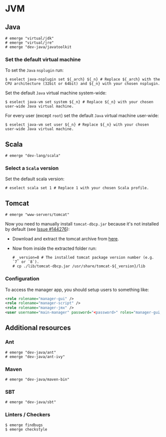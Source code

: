 # JVM

## Java

```ShellSession
# emerge "virtual/jdk"
# emerge "virtual/jre"
# emerge "dev-java/javatoolkit
```

### Set the default virtual machine

To set the `Java` `nsplugin` run:

```ShellSession
$ eselect java-nsplugin set ${_arch} ${_n} # Replace ${_arch} with the CPU architecture (32bit or 64bit) and ${_n} with your chosen nsplugin.
```

Set the default `Java` virtual machine system-wide:

```ShellSession
$ eselect java-vm set system ${_n} # Replace ${_n} with your chosen user-wide Java virtual machine.
```

For every user (except `root`) set the default `Java` virtual machine user-wide:

```ShellSession
$ eselect java-vm set user ${_n} # Replace ${_n} with your chosen user-wide Java virtual machine.
```

## Scala

```ShellSession
# emerge "dev-lang/scala"
```

### Select a `Scala` version

Set the default scala version:

```ShellSession
# eselect scala set 1 # Replace 1 with your chosen Scala profile.
```

## Tomcat

```ShellSession
# emerge "www-servers/tomcat"
```

Now you need to manually install `tomcat-dbcp.jar` because it's not installed by
default (see [Issue #144276](https://bugs.gentoo.org/show_bug.cgi?id=144276)):

* Download and extract the tomcat archive from [here](http://tomcat.apache.org).
* Now from inside the extracted folder run:

  ```ShellSession
  # _version=8 # The installed tomcat package version number (e.g. `7` or `8`).
  # cp ./lib/tomcat-dbcp.jar /usr/share/tomcat-${_version}/lib
  ```

### Configuration

To access the manager app, you should setup users to something like:

```XML
<role rolename="manager-gui" />
<role rolename="manager-script" />
<role rolename="manager-jmx" />
<user username="main-manager" password="<password>" roles="manager-gui,manager-script,manager-jmx" />
```

## Additional resources

### Ant

```ShellSession
# emerge "dev-java/ant"
# emerge "dev-java/ant-ivy"
```

### Maven

```ShellSession
# emerge "dev-java/maven-bin"
```

### SBT

```ShellSession
# emerge "dev-java/sbt"
```

### Linters / Checkers

```ShellSession
$ emerge findbugs
$ emerge checkstyle
```
